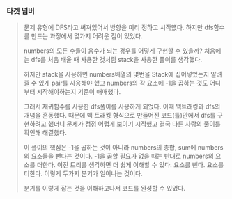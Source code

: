 ### 타겟 넘버

> 문제 유형에 DFS라고 써져있어서 방향을 미리 정하고 시작헀다. 하지만 dfs함수를 만드는 과정에서 몇가지 어려운 점이 있었다.
>
> numbers의 모든 수들이 음수가 되는 경우를 어떻게 구현할 수 있을까? 처음에는 dfs를 처음 배울 때 사용한 것처럼 stack을 사용한 풀이를 생각했다.
>
> 하지만 stack을 사용하면 numbers배열의 몇번을 Stack에 집어넣었는지 알려줄 수 있게 pair를 사용해야 했고 numbers의 각 요소에 -1을 곱하는 것도 어디부터 시작해야하는지 기준이 애매했다.
>
> 그래서 재귀함수를 사용한 dfs풀이를 사용하게 되었다. 이때 백트래킹과 dfs의 개념을 혼동했다. 때문에 백 트래킹 형식으로 만들어진 코드(틀)안에서 dfs를 구현하려고 했더니 문제가 점점 어렵게 보이기 시작헀고 결국 다른 사람의 풀이를 확인해 해결했다.
>
> 이 풀이의 핵심은 -1을 곱하는 것이 아니라 numbers의 총합, sum에 numbers의 요소들을 뺀다는 것이다. -1을 곱할 필요가 없을 때는 반대로 numbers의 요소를 더한다.
> 이진 트리를 생각하면 더 쉽게 이해할 수 있다. 요소를 뺀다. 요소를 더한다. 이렇게 두가지 분기가 일어나는 것이다.
>
> 분기를 이렇게 잡는 것을 이해하고나서 코드를 완성할 수 있었다.